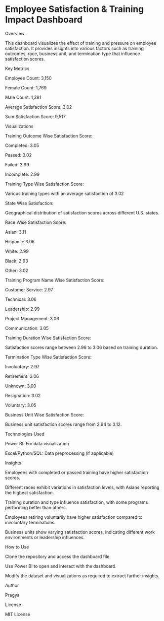 # Employee Satisfaction & Training Impact Dashboard

Overview

This dashboard visualizes the effect of training and pressure on employee satisfaction. It provides insights into various factors such as training outcomes, race, business unit, and termination type that influence satisfaction scores.

Key Metrics

Employee Count: 3,150

Female Count: 1,769

Male Count: 1,381

Average Satisfaction Score: 3.02

Sum Satisfaction Score: 9,517

Visualizations

Training Outcome Wise Satisfaction Score:

Completed: 3.05

Passed: 3.02

Failed: 2.99

Incomplete: 2.99

Training Type Wise Satisfaction Score:

Various training types with an average satisfaction of 3.02

State Wise Satisfaction:

Geographical distribution of satisfaction scores across different U.S. states.

Race Wise Satisfaction Score:

Asian: 3.11

Hispanic: 3.06

White: 2.99

Black: 2.93

Other: 3.02

Training Program Name Wise Satisfaction Score:

Customer Service: 2.97

Technical: 3.06

Leadership: 2.99

Project Management: 3.06

Communication: 3.05

Training Duration Wise Satisfaction Score:

Satisfaction scores range between 2.96 to 3.06 based on training duration.

Termination Type Wise Satisfaction Score:

Involuntary: 2.97

Retirement: 3.06

Unknown: 3.00

Resignation: 3.02

Voluntary: 3.05

Business Unit Wise Satisfaction Score:

Business unit satisfaction scores range from 2.94 to 3.12.

Technologies Used

Power BI: For data visualization

Excel/Python/SQL: Data preprocessing (if applicable)

Insights

Employees with completed or passed training have higher satisfaction scores.

Different races exhibit variations in satisfaction levels, with Asians reporting the highest satisfaction.

Training duration and type influence satisfaction, with some programs performing better than others.

Employees retiring voluntarily have higher satisfaction compared to involuntary terminations.

Business units show varying satisfaction scores, indicating different work environments or leadership influences.

How to Use

Clone the repository and access the dashboard file.

Use Power BI to open and interact with the dashboard.

Modify the dataset and visualizations as required to extract further insights.

Author

Pragya

License

MIT License

